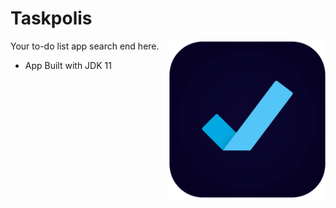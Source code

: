# Taskpolis

<img src="https://raw.githubusercontent.com/MADHack-Agon/.github/main/img/app_icon.svg" align="right"
     alt="Size Limit logo by Anton Lovchikov" width="250">

Your to-do list app search end here.

- App Built with JDK 11

